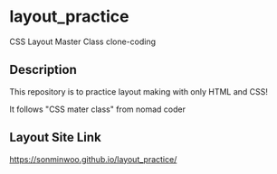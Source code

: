 # layout_practice
CSS Layout Master Class clone-coding

## Description
This repository is to practice layout making with only HTML and CSS! 


It follows "CSS mater class" from nomad coder 

## Layout Site Link
https://sonminwoo.github.io/layout_practice/
